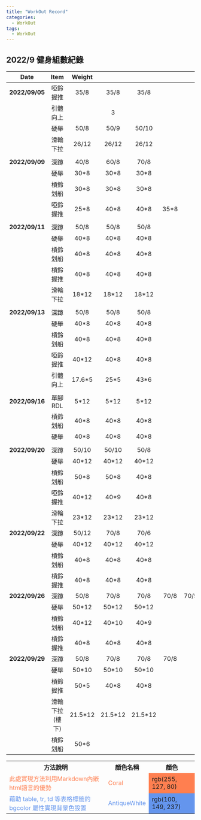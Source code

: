 ```yaml
---
title: "WorkOut Record"
categories:
  - WorkOut
tags:
  - WorkOut
---
```

## 2022/9 健身組數紀錄

| **Date**       | **Item** | **Weight** |       |       |      |    |
|:--------------:|:------:  |:--------:  |:-----:|:-----:|:----:|:--:|
| **2022/09/05** | 啞鈴握推   | 35/8     | 35/8  | 35/8  |      |
|                | 引體向上   |          | 3     |       |      |
|                | 硬舉     | 50/8     | 50/9  | 50/10 |      |
|                | 滑輪下拉 | 26/12    | 26/12 | 26/12 |      |
|                |          |          |       |       |      |
| **2022/09/09** | 深蹲     | 40/8     | 60/8  | 70/8  |      |
|                | 硬舉     | 30*8     | 30*8  | 30*8  |      |
|                | 槓鈴划船 | 30*8     | 30*8  | 30*8  |      |
|                | 啞鈴握推 | 25*8     | 40*8  | 40*8  | 35*8 |
|                |          |         |       |       |      |
| **2022/09/11** | 深蹲     | 50/8    | 50/8    | 50/8    |
|                | 硬舉     | 40*8    | 40*8    | 40*8    |
|                | 槓鈴划船 | 40*8    | 40*8    | 40*8    |
|                | 槓鈴握推 | 40*8    | 40*8    | 40*8    |
|                | 滑輪下拉 | 18*12   | 18*12   | 18*12   |
|                |          |         |       |       |      |
| **2022/09/13** | 深蹲    | 50/8   | 50/8  | 50/8  |
|            | 硬舉    | 40*8   | 40*8  | 40*8  |
|            | 槓鈴划船  | 40*8   | 40*8  | 40*8  |
|            | 啞鈴握推  | 40*12  | 40*8  | 40*8  |
|            | 引體向上  | 17.6*5 | 25*5  | 43*6  |
|            |       |        |       |       |
| **2022/09/16** | 單腳RDL | 5*12   | 5*12  | 5*12  |
|            | 槓鈴划船  | 40*8   | 40*8  | 40*8  |
|            | 硬舉    | 40*8   | 40*8  | 40*8  |
|            |       |        |       |       |
| **2022/09/20** | 深蹲    | 50/10  | 50/10 | 50/8  |
|            | 硬舉    | 40*12  | 40*12 | 40*12 |
|            | 槓鈴划船  | 50*8   | 50*8  | 40*8  |
|            | 啞鈴握推  | 40*12  | 40*9  | 40*8  |
|            | 滑輪下拉  | 23*12  | 23*12 | 23*12 |
| **2022/09/22** | 深蹲   | 50/12 | 70/8  | 70/6   |   |   |
|            | 硬舉   | 40*12 | 40*12 | 40*12  |   |   |
|            | 槓鈴划船 | 40*8  | 40*8  | 40*8   |   |   |
|            | 槓鈴握推 | 40*8  | 40*8  | 40*8   |   |   |
| **2022/09/26** | 深蹲   | 50/8  | 70/8  | 70/8  | 70/8 | 70/5  |
|            | 硬舉   | 50*12 | 50*12 | 50*12 |      |       |
|            | 槓鈴划船 | 40*12 | 40*10 | 40*9  |      |       |
|            | 槓鈴握推 | 40*8  | 40*8  | 40*8  |      |       |
| **2022/09/29** | 深蹲       | 50/8    | 70/8    | 70/8    | 70/8  |
|            | 硬舉       | 50*10   | 50*10   | 50*10   |       |
|            | 槓鈴握推     | 50*5    | 40*8    | 40*8    |       |
|            | 滑輪下拉(樓下) | 21.5*12 | 21.5*12 | 21.5*12 |       |
|            | 槓鈴划船     | 50*6    |         |         |       |





<table><tbody>
    <tr>
        <th>方法說明</th><th>顏色名稱</th><th>顏色</th>
    </tr>
    <tr>
        <td><font color="Coral">此處實現方法利用Markdown內嵌html語言的優勢</font>
        </td>
        <td><font color="Coral">Coral</font>
        </td>
        <td bgcolor="Coral">rgb(255, 127, 80)
        </td>
    </tr>
    <tr>
        <td><font color="CornflowerBlue">藉助 table, tr, td 等表格標籤的 bgcolor 屬性實現背景色設置</font>
        </td>
        <td><font color="CornflowerBlue">AntiqueWhite</font>
        </td>
        <td bgcolor="CornflowerBlue">rgb(100, 149, 237)
        </td>
    </tr>



